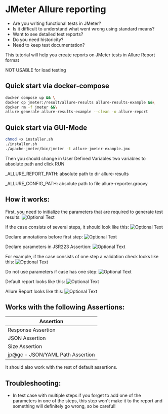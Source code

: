 # JMeter Allure reporting
- Are you writing functional tests in JMeter?
- Is it difficult to understand what went wrong using standard means?
- Want to see detailed test reports?
- Do you need historicity?
- Need to keep test documentation?

This tutorial will help you create reports on JMeter tests in Allure Report format

NOT USABLE for load testing

##  Quick start via docker-compose
```bash
docker compose up && \
docker cp jmeter:/result/allure-results allure-results-example &&\
docker rm -f jmeter &&\
allure generate allure-results-example --clean -o allure-report
```
## Quick start via GUI-Mode
```bash
chmod +x installer.sh
./installer.sh
./apache-jmeter/bin/jmeter -t allure-jmeter-example.jmx 
```
Then you should change in User Defined Variables two variables to absolute path and click RUN

_ALLURE_REPORT_PATH: absolute path to dir allure-results

_ALLURE_CONFIG_PATH: absolute path to file allure-reporter.groovy


## How it works:
First, you need to initialize the parameters that are required to generate test results:
![Optional Text](images/user_defined_variables.png)

If the case consists of several steps, it should look like this:
![Optional Text](images/multiple_steps_case.png)

Declare annotations before first step:
![Optional Text](images/multiple_steps_case_declare_annotations.png)

Declare parameters in JSR223 Assertion:
![Optional Text](images/groovy_parameters_in_multiple.png)

For example, if the case consists of one step a validation check looks like this:
![Optional Text](images/single_step_cases.png)

Do not use parameters if case has one step:
![Optional Text](images/groovy_parameters_in_signle.png)

Default report looks like this:
![Optional Text](images/jmeter_view_result_tree.png)

Allure Report looks like this:
![Optional Text](images/allure-report.png)


## Works with the following Assertions:

| Assertion                         |
|--------------------               |
| Response Assertion                |
| JSON Assertion                    |
| Size Assertion                    |
| jp@gc - JSON/YAML Path Assertion  |

It should also work with the rest of default assertions.


## Troubleshooting:
- In test case with multiple steps if you forget to add one of the parameters in one of the steps, 
this step won't make it to the report and something will definitely go wrong, so be careful!
